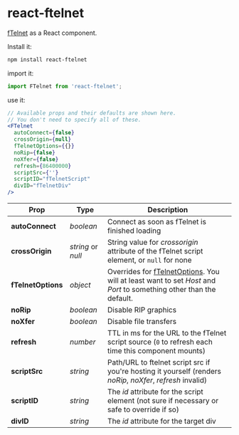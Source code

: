 react-ftelnet
======

[fTelnet](https://github.com/rickparrish/fTelnet) as a React component.

Install it:

```sh
npm install react-ftelnet
```

import it:

```js
import FTelnet from 'react-ftelnet';
```

use it:

```jsx
// Available props and their defaults are shown here.
// You don't need to specify all of these.
<FTelnet
  autoConnect={false}
  crossOrigin={null}
  fTelnetOptions={{}}
  noRip={false}
  noXfer={false}
  refresh={86400000}
  scriptSrc={''}
  scriptID="fTelnetScript"
  divID="fTelnetDiv"
/>
```

| Prop | Type | Description |
|------|------|-------------|
| **autoConnect** | *boolean* | Connect as soon as fTelnet is finished loading |
| **crossOrigin** | *string* or *null* | String value for *crossorigin* attribute of the fTelnet script element, or ```null``` for none |
| **fTelnetOptions** | *object* | Overrides for [fTelnetOptions](https://github.com/rickparrish/fTelnet/blob/master/source/ftelnetclient/fTelnetOptions.ts). You will at least want to set *Host* and *Port* to something other than the default. |
| **noRip** | *boolean* | Disable RIP graphics |
| **noXfer** | *boolean* | Disable file transfers |
| **refresh** | *number* | TTL in ms for the URL to the fTelnet script source (```0``` to refresh each time this component mounts) |
| **scriptSrc** | *string* | Path/URL to ftelnet script src if you're hosting it yourself (renders *noRip*, *noXfer*, *refresh* invalid) |
| **scriptID** | *string* | The *id* attribute for the script element (not sure if necessary or safe to override if so) |
| **divID** | *string* | The *id* attribute for the target div |
